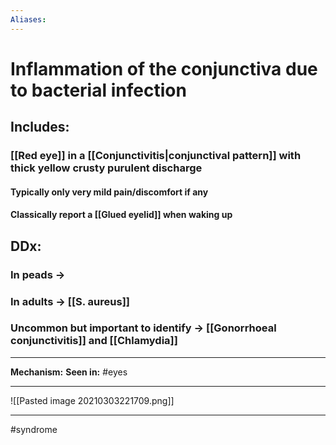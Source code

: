 ```yaml
---
Aliases:
---
```

# Inflammation of the conjunctiva due to bacterial infection
## Includes:
### [[Red eye]] in a [[Conjunctivitis|conjunctival pattern]] with thick yellow crusty purulent discharge
#### Typically only very mild pain/discomfort if any
#### Classically report a [[Glued eyelid]] when waking up
## DDx:
### In peads ->
### In adults -> [[S. aureus]]
### Uncommon but important to identify -> [[Gonorrhoeal conjunctivitis]] and [[Chlamydia]]

---
**Mechanism:**
**Seen in:** #eyes 

---
![[Pasted image 20210303221709.png]]

---
#syndrome 